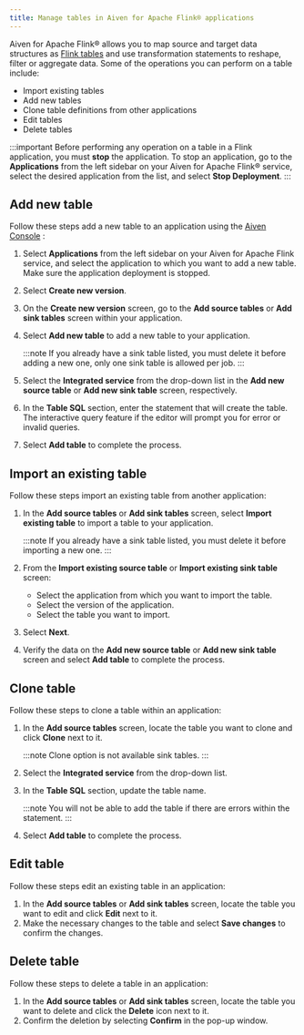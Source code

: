 ```yaml
---
title: Manage tables in Aiven for Apache Flink® applications
---
```


Aiven for Apache Flink® allows you to map source and target data
structures as [Flink
tables](https://nightlies.apache.org/flink/flink-docs-stable/docs/dev/table/sql/create/#create-table)
and use transformation statements to reshape, filter or aggregate data.
Some of the operations you can perform on a table include:

-   Import existing tables
-   Add new tables
-   Clone table definitions from other applications
-   Edit tables
-   Delete tables

:::important
Before performing any operation on a table in a Flink application, you
must **stop** the application. To stop an application, go to the
**Applications** from the left sidebar on your Aiven for Apache Flink®
service, select the desired application from the list, and select **Stop
Deployment**.
:::

## Add new table

Follow these steps add a new table to an application using the [Aiven
Console](https://console.aiven.io/) :

1.  Select **Applications** from the left sidebar on your Aiven for
    Apache Flink service, and select the application to which you want
    to add a new table. Make sure the application deployment is stopped.

2.  Select **Create new version**.

3.  On the **Create new version** screen, go to the **Add source
    tables** or **Add sink tables** screen within your application.

4.  Select **Add new table** to add a new table to your application.

    :::note
    If you already have a sink table listed, you must delete it before
    adding a new one, only one sink table is allowed per job.
    :::

5.  Select the **Integrated service** from the drop-down list in the
    **Add new source table** or **Add new sink table** screen,
    respectively.

6.  In the **Table SQL** section, enter the statement that will create
    the table. The interactive query feature if the editor will prompt
    you for error or invalid queries.

7.  Select **Add table** to complete the process.

## Import an existing table

Follow these steps import an existing table from another application:

1.  In the **Add source tables** or **Add sink tables** screen, select
    **Import existing table** to import a table to your application.

    :::note
    If you already have a sink table listed, you must delete it before
    importing a new one.
    :::

2.  From the **Import existing source table** or **Import existing sink
    table** screen:

    -   Select the application from which you want to import the table.
    -   Select the version of the application.
    -   Select the table you want to import.

3.  Select **Next**.

4.  Verify the data on the **Add new source table** or **Add new sink
    table** screen and select **Add table** to complete the process.

## Clone table

Follow these steps to clone a table within an application:

1.  In the **Add source tables** screen, locate the table you want to
    clone and click **Clone** next to it.

    :::note
    Clone option is not available sink tables.
    :::

2.  Select the **Integrated service** from the drop-down list.

3.  In the **Table SQL** section, update the table name.

    :::note
    You will not be able to add the table if there are errors within the
    statement.
    :::

4.  Select **Add table** to complete the process.

## Edit table

Follow these steps edit an existing table in an application:

1.  In the **Add source tables** or **Add sink tables** screen, locate
    the table you want to edit and click **Edit** next to it.
2.  Make the necessary changes to the table and select **Save changes**
    to confirm the changes.

## Delete table

Follow these steps to delete a table in an application:

1.  In the **Add source tables** or **Add sink tables** screen, locate
    the table you want to delete and click the **Delete** icon next to
    it.
2.  Confirm the deletion by selecting **Confirm** in the pop-up window.
